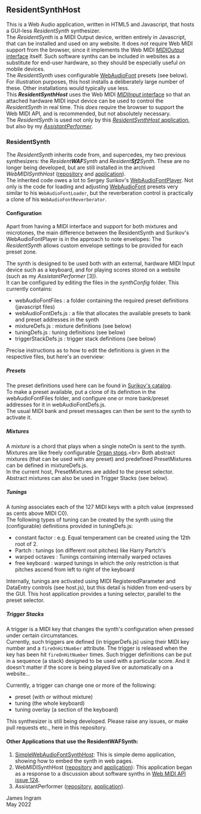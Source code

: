 ## ResidentSynthHost
This is a Web Audio application, written in HTML5 and Javascript, that hosts a GUI-less _ResidentSynth_ synthesizer.<br />
The _ResidentSynth_ is a MIDI Output device, written entirely in Javascript, that can be installed and used on any website. It does _not_ require Web MIDI support from the browser, since it implements the Web MIDI [_MIDIOutput_ interface](https://www.w3.org/TR/webmidi/#midioutput-interface) itself. Such software synths can be included in websites as a substitute for end-user hardware, so they should be especially useful on mobile devices.<br />
The _ResidentSynth_ uses configurable [WebAudioFont](https://github.com/surikov/webaudiofont) presets (see below). For illustration purposes, this host installs a deliberately large number of these. Other installations would typically use less.<br />
This _**ResidentSynthHost**_ uses the Web MIDI [_MIDIInput_ interface](https://www.w3.org/TR/webmidi/#midiinput-interface) so that an attached hardware MIDI input device can be used to control the _ResidentSynth_ in real time. This _does_ require the browser to support the Web MIDI API, and is recommended, but not absolutely necessary.<br />
The _ResidentSynth_ is used not only by this [_ResidentSynthHost_ application](https://james-ingram-act-two.de/open-source/ResidentSynthHost/host.html), but also by my [_AssistantPerformer_](https://james-ingram-act-two.de/open-source/assistantPerformer/assistantPerformer.html).

### ResidentSynth
The _ResidentSynth_ inherits code from, and supercedes, my two previous synthesizers: the _Resident**WAF**Synth_ and _Resident**Sf2**Synth_. These are no longer being developed, but are still installed in the archived _WebMIDISynthHost_ ([repository](https://github.com/notator/WebMIDISynthHost) and [application](https://james-ingram-act-two.de/open-source/WebMIDISynthHost/host.html)).<br />
The inherited code owes a lot to Sergey Surikov's [WebAudioFontPlayer](https://surikov.github.io/webaudiofont/npm/dist/WebAudioFontPlayer.js). Not only is the code for loading and adjusting [WebAudioFont](https://github.com/surikov/webaudiofont) presets very similar to his `WebAudioFontLoader`, but the reverberation control is practically a clone of his `WebAudioFontReverberator`.<br />
#### Configuration
Apart from having a MIDI interface and support for both mixtures and microtones, the main difference between the ResidentSynth and Surikov's WebAudioFontPlayer is in the approach to note envelopes: The _ResidentSynth_ allows custom envelope settings to be provided for each preset zone.<br />

The synth is designed to be used both with an external, hardware MIDI Input device such as a keyboard, and for playing scores stored on a website (such as my _AssistantPerformer_ [3]).<br />
It can be configured by editing the files in the _synthConfig_ folder. This currently contains:<br />
- webAudioFontFiles : a folder containing the required preset definitions (javascript files)
- webAudioFontDefs.js : a file that allocates the available presets to bank and preset addresses in the synth
- mixtureDefs.js : mixture definitions (see below)
- tuningDefs.js : tuning definitions (see below)
- triggerStackDefs.js : trigger stack definitions (see below)<br />

Precise instructions as to how to edit the definitions is given in the respective files, but here's an overview:
##### Presets
The preset definitions used here can be found in [Surikov's catalog](https://github.com/surikov/webaudiofont#catalog-of-instruments).<br />
To make a preset available, put a clone of its definition in the webAudioFontFiles folder, and configure one or more bank/preset addresses for it in webAudioFontDefs.js.<br />
The usual MIDI bank and preset messages can then be sent to the synth to activate it.
##### Mixtures
A _mixture_ is a chord that plays when a single noteOn is sent to the synth. Mixtures are like freely configurable [Organ stops](https://en.wikipedia.org/wiki/Mixture_(organ_stop)).<br>
Both abstract mixtures (that can be used with any preset) and predefined PresetMixtures can be defined in mixtureDefs.js.<br />
In the current host, PresetMixtures are added to the preset selector. Abstract mixtures can also be used in Trigger Stacks (see below).
##### Tunings
A _tuning_ associates each of the 127 MIDI keys with a pitch value (expressed as cents above MIDI C0).<br />
The following types of tuning can be created by the synth using the (configurable) definitions provided in tuningDefs.js: 
- constant factor : e.g. Equal temperament can be created using the 12th root of 2.
- Partch : tunings (on different root pitches) like Harry Partch's
- warped octaves : Tunings containing internally warped octaves
- free keyboard : warped tunings in which the only restriction is that pitches ascend from left to right of the keyboard

Internally, tunings are activated using MIDI RegisteredParameter and DataEntry controls (see host.js), but this detail is hidden from end-users by the GUI.
This host application provides a tuning selector, parallel to the preset selector.  

##### Trigger Stacks
A trigger is a MIDI key that changes the synth's configuration when pressed under certain circumstances.<br />
Currently, such triggers are defined (in triggerDefs.js) using their MIDI key number and a `fireOnHitNumber` attribute. The trigger is released when the key has been hit `fireOnHitNumber` times. Such trigger definitions can be put in a sequence (a stack) designed to be used with a particular score. And it doesn't matter if the score is being played live or automatically on a website...<br />

Currently, a trigger can change one or more of the following:
- preset (with or without mixture)
- tuning (the whole keyboard)
- tuning overlay (a section of the keyboard)

This synthesizer is still being developed. Please raise any issues, or make pull requests etc., here in this repository.<br />

#### Other Applications that use the ResidentWAFSynth:
1. [SimpleWebAudioFontSynthHost](https://james-ingram-act-two.de/open-source/SimpleWebAudioFontSynthHost/host.html): This is simple demo application, showing how to embed the synth in web pages.<br />
2. WebMIDISynthHost ([repository](https://github.com/notator/WebMIDISynthHost) and [application](https://james-ingram-act-two.de/open-source/WebMIDISynthHost/host.html)): This application began as a response to a discussion about software synths in [Web MIDI API issue 124](https://github.com/WebAudio/web-midi-api/issues/124).<br />
3. AssistantPerformer ([repository](https://github.com/notator/AssistantPerformer), [application](https://james-ingram-act-two.de/open-source/assistantPerformer/assistantPerformer.html)).

James Ingram<br />
May 2022<br />


